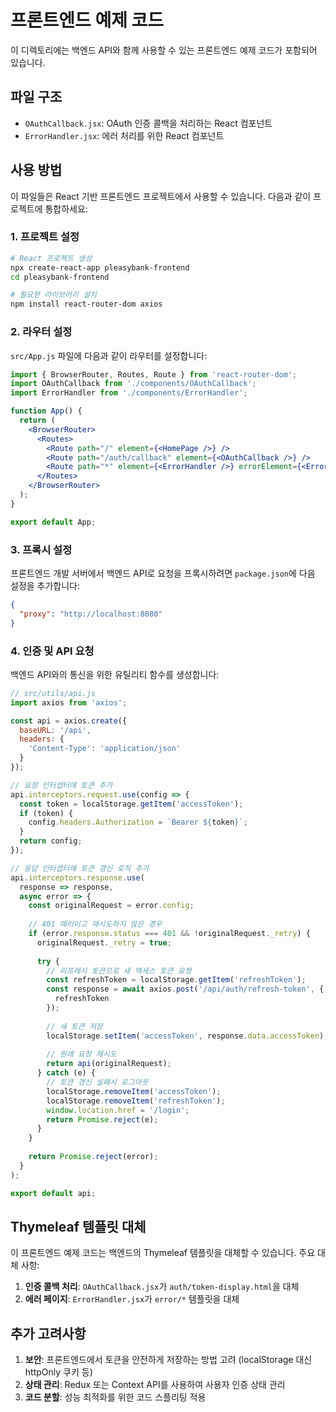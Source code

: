# 프론트엔드 예제 코드

이 디렉토리에는 백엔드 API와 함께 사용할 수 있는 프론트엔드 예제 코드가 포함되어 있습니다.

## 파일 구조

- `OAuthCallback.jsx`: OAuth 인증 콜백을 처리하는 React 컴포넌트
- `ErrorHandler.jsx`: 에러 처리를 위한 React 컴포넌트

## 사용 방법

이 파일들은 React 기반 프론트엔드 프로젝트에서 사용할 수 있습니다. 다음과 같이 프로젝트에 통합하세요:

### 1. 프로젝트 설정

```bash
# React 프로젝트 생성
npx create-react-app pleasybank-frontend
cd pleasybank-frontend

# 필요한 라이브러리 설치
npm install react-router-dom axios
```

### 2. 라우터 설정

`src/App.js` 파일에 다음과 같이 라우터를 설정합니다:

```jsx
import { BrowserRouter, Routes, Route } from 'react-router-dom';
import OAuthCallback from './components/OAuthCallback';
import ErrorHandler from './components/ErrorHandler';

function App() {
  return (
    <BrowserRouter>
      <Routes>
        <Route path="/" element={<HomePage />} />
        <Route path="/auth/callback" element={<OAuthCallback />} />
        <Route path="*" element={<ErrorHandler />} errorElement={<ErrorHandler />} />
      </Routes>
    </BrowserRouter>
  );
}

export default App;
```

### 3. 프록시 설정

프론트엔드 개발 서버에서 백엔드 API로 요청을 프록시하려면 `package.json`에 다음 설정을 추가합니다:

```json
{
  "proxy": "http://localhost:8080"
}
```

### 4. 인증 및 API 요청

백엔드 API와의 통신을 위한 유틸리티 함수를 생성합니다:

```jsx
// src/utils/api.js
import axios from 'axios';

const api = axios.create({
  baseURL: '/api',
  headers: {
    'Content-Type': 'application/json'
  }
});

// 요청 인터셉터에 토큰 추가
api.interceptors.request.use(config => {
  const token = localStorage.getItem('accessToken');
  if (token) {
    config.headers.Authorization = `Bearer ${token}`;
  }
  return config;
});

// 응답 인터셉터에 토큰 갱신 로직 추가
api.interceptors.response.use(
  response => response,
  async error => {
    const originalRequest = error.config;
    
    // 401 에러이고 재시도하지 않은 경우
    if (error.response.status === 401 && !originalRequest._retry) {
      originalRequest._retry = true;
      
      try {
        // 리프레시 토큰으로 새 액세스 토큰 요청
        const refreshToken = localStorage.getItem('refreshToken');
        const response = await axios.post('/api/auth/refresh-token', {
          refreshToken
        });
        
        // 새 토큰 저장
        localStorage.setItem('accessToken', response.data.accessToken);
        
        // 원래 요청 재시도
        return api(originalRequest);
      } catch (e) {
        // 토큰 갱신 실패시 로그아웃
        localStorage.removeItem('accessToken');
        localStorage.removeItem('refreshToken');
        window.location.href = '/login';
        return Promise.reject(e);
      }
    }
    
    return Promise.reject(error);
  }
);

export default api;
```

## Thymeleaf 템플릿 대체

이 프론트엔드 예제 코드는 백엔드의 Thymeleaf 템플릿을 대체할 수 있습니다. 주요 대체 사항:

1. **인증 콜백 처리**: `OAuthCallback.jsx`가 `auth/token-display.html`을 대체
2. **에러 페이지**: `ErrorHandler.jsx`가 `error/*` 템플릿을 대체

## 추가 고려사항

1. **보안**: 프론트엔드에서 토큰을 안전하게 저장하는 방법 고려 (localStorage 대신 httpOnly 쿠키 등)
2. **상태 관리**: Redux 또는 Context API를 사용하여 사용자 인증 상태 관리
3. **코드 분할**: 성능 최적화를 위한 코드 스플리팅 적용 